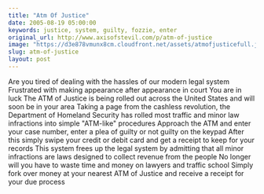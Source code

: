 ```yaml
---
title: "Atm Of Justice"
date: 2005-08-19 05:00:00
keywords: justice, system, guilty, fozzie, enter
original_url: http://www.axisofstevil.com/p/atm-of-justice
image: "https://d3e878vmunx8cm.cloudfront.net/assets/atmofjusticefull.jpg"
slug: atm-of-justice
layout: post
---
```


Are you tired of dealing with the hassles of our modern legal system Frustrated with making appearance after appearance in court You are in luck The ATM of Justice is being rolled out across the United States and will soon be in your area Taking a page from the cashless revolution, the Department of Homeland Security has rolled most traffic and minor law infractions into simple &quot;ATM-like&quot; procedures Approach the ATM and enter your case number, enter a plea of guilty or not guilty on the keypad After this simply swipe your credit or debit card and get a receipt to keep for your records This system frees up the legal system by admitting that all minor infractions are laws designed to collect revenue from the people No longer will you have to waste time and money on lawyers and traffic school Simply fork over money at your nearest ATM of Justice and receive a receipt for your due process

